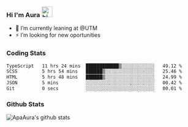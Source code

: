 ### Hi I'm Aura <img src="https://user-images.githubusercontent.com/1303154/88677602-1635ba80-d120-11ea-84d8-d263ba5fc3c0.gif" width="28px" alt="hi">

- 🔭 I’m currently leaning at @UTM
- ⚡ I’m looking for new oportunities


### Coding Stats

<!--START_SECTION:waka-->

```txt
TypeScript   11 hrs 24 mins  ████████████▒░░░░░░░░░░░░   49.12 %
SCSS         5 hrs 54 mins   ██████▒░░░░░░░░░░░░░░░░░░   25.46 %
HTML         5 hrs 48 mins   ██████▒░░░░░░░░░░░░░░░░░░   24.99 %
JSON         5 mins          ░░░░░░░░░░░░░░░░░░░░░░░░░   00.42 %
Git          0 secs          ░░░░░░░░░░░░░░░░░░░░░░░░░   00.01 %
```

<!--END_SECTION:waka-->

### Github Stats

![ApaAura's github stats](https://github-readme-stats.vercel.app/api?username=ApaAura&count_private=true&theme=tokyonight&hide=contribs,prs)
